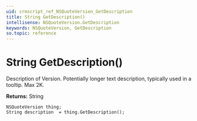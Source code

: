 ```yaml
---
uid: crmscript_ref_NSQuoteVersion_GetDescription
title: String GetDescription()
intellisense: NSQuoteVersion.GetDescription
keywords: NSQuoteVersion, GetDescription
so.topic: reference
---
```


# String GetDescription()

Description of Version. Potentially longer text description, typically used in a tooltip. Max 2K.

**Returns:** String

```crmscript
NSQuoteVersion thing;
String description  = thing.GetDescription();
```

